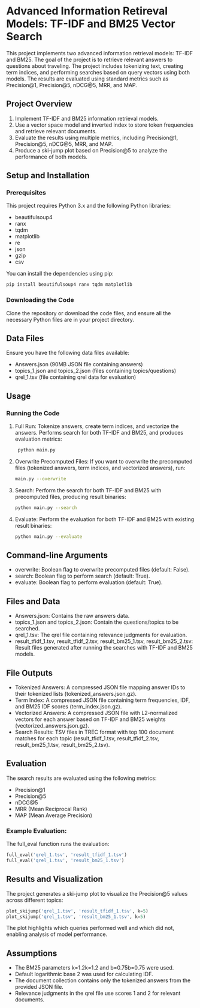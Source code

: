 # Advanced Information Retireval Models: TF-IDF and BM25 Vector Search

This project implements two advanced information retrieval models: TF-IDF and BM25. The goal of the project is to retrieve relevant answers to questions about traveling. The project includes tokenizing text, creating term indices, and performing searches based on query vectors using both models. The results are evaluated using standard metrics such as Precision@1, Precision@5, nDCG@5, MRR, and MAP.

## Project Overview
  1. Implement TF-IDF and BM25 information retrieval models.
  2. Use a vector space model and inverted index to store token frequencies and retrieve relevant documents.
  3. Evaluate the results using multiple metrics, including Precision@1, Precision@5, nDCG@5, MRR, and MAP.
  4. Produce a ski-jump plot based on Precision@5 to analyze the performance of both models.

## Setup and Installation
### Prerequisites
This project requires Python 3.x and the following Python libraries:

* beautifulsoup4
* ranx
* tqdm
* matplotlib
* re
* json
* gzip
* csv

You can install the dependencies using pip:
  
  ```python
  pip install beautifulsoup4 ranx tqdm matplotlib
  ```

### Downloading the Code

Clone the repository or download the code files, and ensure all the necessary Python files are in your project directory.

## Data Files

Ensure you have the following data files available:

* Answers.json (90MB JSON file containing answers)
* topics_1.json and topics_2.json (files containing topics/questions)
* qrel_1.tsv (file containing qrel data for evaluation)

## Usage
### Running the Code

1. Full Run: Tokenize answers, create term indices, and vectorize the answers. Performs search for both TF-IDF and BM25, and produces evaluation metrics:
   ```bash
    python main.py
    ```
  
2. Overwrite Precomputed Files: If you want to overwrite the precomputed files (tokenized answers, term indices, and vectorized answers), run:
     
    ```bash
    main.py --overwrite
    ```

3. Search: Perform the search for both TF-IDF and BM25 with precomputed files, producing result binaries:

    ```bash
    python main.py --search
    ```
    
4. Evaluate: Perform the evaluation for both TF-IDF and BM25 with existing result binaries:
   ```bash
   python main.py --evaluate
   ```

## Command-line Arguments

* overwrite: Boolean flag to overwrite precomputed files (default: False).
* search: Boolean flag to perform search (default: True).
* evaluate: Boolean flag to perform evaluation (default: True).

## Files and Data

* Answers.json: Contains the raw answers data.
* topics_1.json and topics_2.json: Contain the questions/topics to be searched.
* qrel_1.tsv: The qrel file containing relevance judgments for evaluation.
* result_tfidf_1.tsv, result_tfidf_2.tsv, result_bm25_1.tsv, result_bm25_2.tsv: Result files generated after running the searches with TF-IDF and BM25 models.

## File Outputs

* Tokenized Answers: A compressed JSON file mapping answer IDs to their tokenized lists (tokenized_answers.json.gz).
* Term Index: A compressed JSON file containing term frequencies, IDF, and BM25 IDF scores (term_index.json.gz).
* Vectorized Answers: A compressed JSON file with L2-normalized vectors for each answer based on TF-IDF and BM25 weights (vectorized_answers.json.gz).
* Search Results: TSV files in TREC format with top 100 document matches for each topic (result_tfidf_1.tsv, result_tfidf_2.tsv, result_bm25_1.tsv, result_bm25_2.tsv).

## Evaluation

The search results are evaluated using the following metrics:

* Precision@1
* Precision@5
* nDCG@5
* MRR (Mean Reciprocal Rank)
* MAP (Mean Average Precision)

### Example Evaluation:

The full_eval function runs the evaluation:

```python
full_eval('qrel_1.tsv', 'result_tfidf_1.tsv')
full_eval('qrel_1.tsv', 'result_bm25_1.tsv')
```

## Results and Visualization

The project generates a ski-jump plot to visualize the Precision@5 values across different topics:

```python
plot_skijump('qrel_1.tsv', 'result_tfidf_1.tsv', k=5)
plot_skijump('qrel_1.tsv', 'result_bm25_1.tsv', k=5)
```

The plot highlights which queries performed well and which did not, enabling analysis of model performance.

## Assumptions

* The BM25 parameters k=1.2k=1.2 and b=0.75b=0.75 were used.
* Default logarithmic base 2 was used for calculating IDF.
* The document collection contains only the tokenized answers from the provided JSON file.
* Relevance judgments in the qrel file use scores 1 and 2 for relevant documents.
